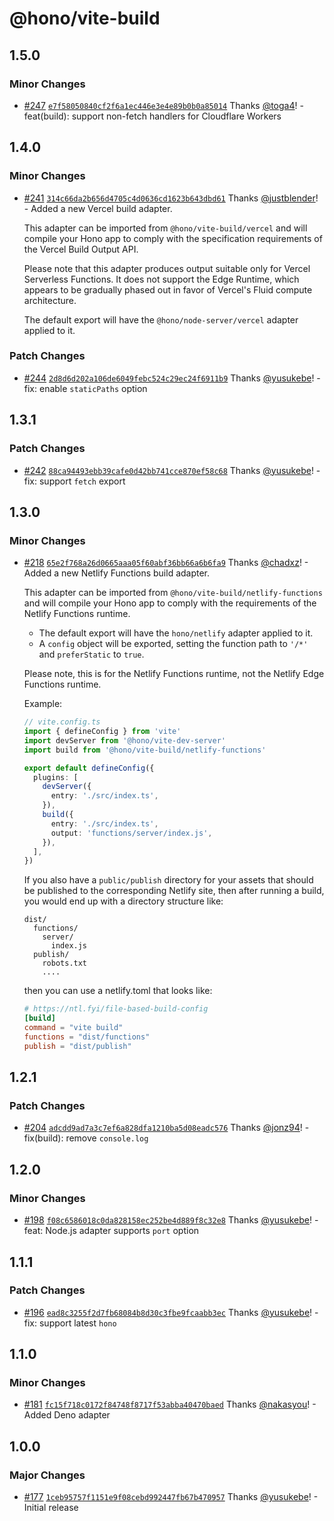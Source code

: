 # @hono/vite-build

## 1.5.0

### Minor Changes

- [#247](https://github.com/honojs/vite-plugins/pull/247) [`e7f58050840cf2f6a1ec446e3e4e89b0b0a85014`](https://github.com/honojs/vite-plugins/commit/e7f58050840cf2f6a1ec446e3e4e89b0b0a85014) Thanks [@toga4](https://github.com/toga4)! - feat(build): support non-fetch handlers for Cloudflare Workers

## 1.4.0

### Minor Changes

- [#241](https://github.com/honojs/vite-plugins/pull/241) [`314c66da2b656d4705c4d0636cd1623b643dbd61`](https://github.com/honojs/vite-plugins/commit/314c66da2b656d4705c4d0636cd1623b643dbd61) Thanks [@justblender](https://github.com/justblender)! - Added a new Vercel build adapter.

  This adapter can be imported from `@hono/vite-build/vercel` and will compile
  your Hono app to comply with the specification requirements of the Vercel Build Output API.

  Please note that this adapter produces output suitable only for Vercel Serverless Functions.
  It does not support the Edge Runtime, which appears to be gradually phased out in favor of Vercel's Fluid compute architecture.

  The default export will have the `@hono/node-server/vercel` adapter applied to it.

### Patch Changes

- [#244](https://github.com/honojs/vite-plugins/pull/244) [`2d8d6d202a106de6049febc524c29ec24f6911b9`](https://github.com/honojs/vite-plugins/commit/2d8d6d202a106de6049febc524c29ec24f6911b9) Thanks [@yusukebe](https://github.com/yusukebe)! - fix: enable `staticPaths` option

## 1.3.1

### Patch Changes

- [#242](https://github.com/honojs/vite-plugins/pull/242) [`88ca94493ebb39cafe0d42bb741cce870ef58c68`](https://github.com/honojs/vite-plugins/commit/88ca94493ebb39cafe0d42bb741cce870ef58c68) Thanks [@yusukebe](https://github.com/yusukebe)! - fix: support `fetch` export

## 1.3.0

### Minor Changes

- [#218](https://github.com/honojs/vite-plugins/pull/218) [`65e2f768a26d0665aaa05f60abf36bb66a6b6fa9`](https://github.com/honojs/vite-plugins/commit/65e2f768a26d0665aaa05f60abf36bb66a6b6fa9) Thanks [@chadxz](https://github.com/chadxz)! - Added a new Netlify Functions build adapter.

  This adapter can be imported from `@hono/vite-build/netlify-functions` and will
  compile your Hono app to comply with the requirements of the Netlify Functions
  runtime.

  - The default export will have the `hono/netlify` adapter applied to it.
  - A `config` object will be exported, setting the function path to `'/*'` and
    `preferStatic` to `true`.

  Please note, this is for the Netlify Functions runtime, not the Netlify Edge
  Functions runtime.

  Example:

  ```ts
  // vite.config.ts
  import { defineConfig } from 'vite'
  import devServer from '@hono/vite-dev-server'
  import build from '@hono/vite-build/netlify-functions'

  export default defineConfig({
    plugins: [
      devServer({
        entry: './src/index.ts',
      }),
      build({
        entry: './src/index.ts',
        output: 'functions/server/index.js',
      }),
    ],
  })
  ```

  If you also have a `public/publish` directory for your assets that should be
  published to the corresponding Netlify site, then after running a build, you
  would end up with a directory structure like:

  ```
  dist/
    functions/
      server/
        index.js
    publish/
      robots.txt
      ....
  ```

  then you can use a netlify.toml that looks like:

  ```toml
  # https://ntl.fyi/file-based-build-config
  [build]
  command = "vite build"
  functions = "dist/functions"
  publish = "dist/publish"
  ```

## 1.2.1

### Patch Changes

- [#204](https://github.com/honojs/vite-plugins/pull/204) [`adcdd9ad7a3c7ef6a828dfa1210ba5d08eadc576`](https://github.com/honojs/vite-plugins/commit/adcdd9ad7a3c7ef6a828dfa1210ba5d08eadc576) Thanks [@jonz94](https://github.com/jonz94)! - fix(build): remove `console.log`

## 1.2.0

### Minor Changes

- [#198](https://github.com/honojs/vite-plugins/pull/198) [`f08c6586018c0da828158ec252be4d889f8c32e8`](https://github.com/honojs/vite-plugins/commit/f08c6586018c0da828158ec252be4d889f8c32e8) Thanks [@yusukebe](https://github.com/yusukebe)! - feat: Node.js adapter supports `port` option

## 1.1.1

### Patch Changes

- [#196](https://github.com/honojs/vite-plugins/pull/196) [`ead8c3255f2d7fb68084b8d30c3fbe9fcaabb3ec`](https://github.com/honojs/vite-plugins/commit/ead8c3255f2d7fb68084b8d30c3fbe9fcaabb3ec) Thanks [@yusukebe](https://github.com/yusukebe)! - fix: support latest `hono`

## 1.1.0

### Minor Changes

- [#181](https://github.com/honojs/vite-plugins/pull/181) [`fc15f718c0172f84748f8717f53abba40470baed`](https://github.com/honojs/vite-plugins/commit/fc15f718c0172f84748f8717f53abba40470baed) Thanks [@nakasyou](https://github.com/nakasyou)! - Added Deno adapter

## 1.0.0

### Major Changes

- [#177](https://github.com/honojs/vite-plugins/pull/177) [`1ceb95757f1151e9f08cebd992447fb67b470957`](https://github.com/honojs/vite-plugins/commit/1ceb95757f1151e9f08cebd992447fb67b470957) Thanks [@yusukebe](https://github.com/yusukebe)! - Initial release
